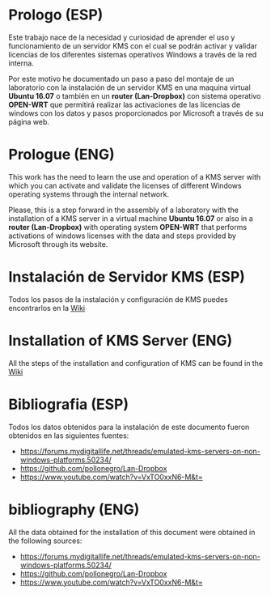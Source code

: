 # Prologo (ESP)
Este trabajo nace de la necesidad y curiosidad de aprender el uso y funcionamiento de un servidor KMS con el cual se podrán activar y validar licencias de los diferentes sistemas operativos Windows a través de la red interna. 

Por este motivo he documentado un paso a paso del montaje de un laboratorio con la instalación de un servidor KMS en una maquina virtual **Ubuntu 16.07** o también en un **router (Lan-Dropbox)** con sistema operativo **OPEN-WRT** que permitirá realizar las activaciones de las licencias de windows con los datos y pasos proporcionados por Microsoft a través de su página web.

# Prologue (ENG)
This work has the need to learn the use and operation of a KMS server with which you can activate and validate the licenses of different Windows operating systems through the internal network.

Please, this is a step forward in the assembly of a laboratory with the installation of a KMS server in a virtual machine **Ubuntu 16.07** or also in a **router (Lan-Dropbox)** with operating system **OPEN-WRT** that performs activations of windows licenses with the data and steps provided by Microsoft through its website.

# Instalación de Servidor KMS (ESP)

Todos los pasos de la instalación y configuración de KMS puedes encontrarlos en la [Wiki](../../wiki)

# Installation of KMS Server (ENG)

All the steps of the installation and configuration of KMS can be found in the [Wiki](../../wiki)

# Bibliografia (ESP)
Todos los datos obtenidos para la instalación de este documento fueron obtenidos en las siguientes fuentes:

+ https://forums.mydigitallife.net/threads/emulated-kms-servers-on-non-windows-platforms.50234/
+ https://github.com/pollonegro/Lan-Dropbox
+ https://www.youtube.com/watch?v=VxTO0xxN6-M&t=

# bibliography (ENG)
All the data obtained for the installation of this document were obtained in the following sources:

+ https://forums.mydigitallife.net/threads/emulated-kms-servers-on-non-windows-platforms.50234/
+ https://github.com/pollonegro/Lan-Dropbox
+ https://www.youtube.com/watch?v=VxTO0xxN6-M&t=
